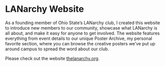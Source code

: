 <h1><strong>LANarchy Website</strong></h1>
<p>As a founding member of Ohio State’s LANarchy club, I created this website to introduce new members to our community, showcase what LANarchy is all about, and make it easy for anyone to get involved. The website features everything from event details to our unique Poster Archive, my personal favorite section, where you can browse the creative posters we’ve put up around campus to spread the word about our club.</p>
<p>Please check out the website <a href="https://thelanarchy.org" target="_blank" rel="noopener noreferrer"> thelanarchy.org</a>.</p>

